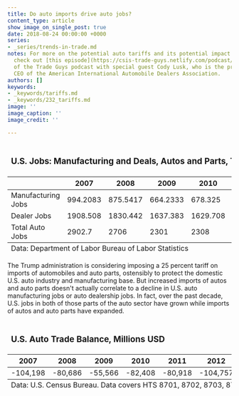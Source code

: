 ```yaml
---
title: Do auto imports drive auto jobs?
content_type: article
show_image_on_single_post: true
date: 2018-08-24 00:00:00 +0000
series:
- _series/trends-in-trade.md
notes: For more on the potential auto tariffs and its potential impact on the industry,
  check out [this episode](https://csis-trade-guys.netlify.com/podcast/only-as-good-as-the-next-tweet)
  of the Trade Guys podcast with special guest Cody Lusk, who is the president and
  CEO of the American International Automobile Dealers Association.
authors: []
keywords:
- _keywords/tariffs.md
- _keywords/232_tariffs.md
image: ''
image_caption: ''
image_credit: ''

---
```

<table>
<thead>
<tr>
<td colspan="12">
  <h3>U.S. Jobs: Manufacturing and Deals, Autos and Parts, Thousands, Seasonally Adjusted</h3>
</td>
</tr>
<tr>
<th>
&nbsp;
</th>
<th>
2007
</th>
<th>
2008
</th>
<th>
2009
</th>
<th>
2010
</th>
<th>
2011
</th>
<th>
2012
</th>
<th>
2013
</th>
<th>
2014
</th>
<th>
2015
</th>
<th>
2016
</th>
<th>
2017
</th>
</tr>
</thead>
  
  <tbody>

<tr>
<td>
Manufacturing Jobs
</td>
<td>
994.2083
</td>
<td>
875.5417
</td>
<td>
664.2333
</td>
<td>
678.325
</td>
<td>
717.8583
</td>
<td>
777.3333
</td>
<td>
824.9
</td>
<td>
871.9833
</td>
<td>
913.5333
</td>
<td>
944.1833
</td>
<td>
952.525
</td>
</tr>
<tr>
<td>
Dealer Jobs
</td>
<td>
1908.508
</td>
<td>
1830.442
</td>
<td>
1637.383
</td>
<td>
1629.708
</td>
<td>
1691.242
</td>
<td>
1737.333
</td>
<td>
1793.483
</td>
<td>
1862.075
</td>
<td>
1928.933
</td>
<td>
1979.633
</td>
<td>
2008.408
</td>
</tr>
<tr>
<td>
Total Auto Jobs
</td>
<td>
2902.7
</td>
<td>
2706
</td>
<td>
2301
</td>
<td>
2308
</td>
<td>
2409.1
</td>
<td>
2514.7
</td>
<td>
2618.4
</td>
<td>
2734.1
</td>
<td>
2842.5
</td>
<td>
2923.8
</td>
<td>
2960.9
</td>
</tr>
</tbody>
<tfoot>
<tr>
<td colspan="12">
  Data: Department of Labor Bureau of Labor Statistics
  </td>
</tr>
</tfoot> 
</table>


The Trump administration is considering imposing a 25 percent tariff on imports of automobiles and auto parts, ostensibly to protect the domestic U.S. auto industry and manufacturing base. But increased imports of autos and auto parts doesn't actually correlate to a decline in U.S. auto manufacturing jobs or auto dealership jobs. In fact, over the past decade, U.S. jobs in both of those parts of the auto sector have grown while imports of autos and auto parts have expanded.

<table>
<thead>
<tr>
<td colspan="11">
  <h3>U.S. Auto Trade Balance, Millions USD</h3>
</td>
</tr>
<tr>
<th>
2007
</th>
<th>
2008
</th>
<th>
2009
</th>
<th>
2010
</th>
<th>
2011
</th>
<th>
2012
</th>
<th>
2013
</th>
<th>
2014
</th>
<th>
2015
</th>
<th>
2016
</th>
<th>
2017
</th>
</tr>
  </thead>

  <tbody>

<tr>
<td>
-104,198
</td>
<td>
-80,686
</td>
<td>
-55,566
</td>
<td>
-82,408
</td>
<td>
-80,918
</td>
<td>
-104,757
</td>
<td>
-113,752
</td>
<td>
-124,532
</td>
<td>
-150,264
</td>
<td>
-154,763
</td>
<td>
-158,182
</td>
</tr>
</tbody>
<tfoot>
<tr>
<td colspan="11">
  Data: U.S. Census Bureau. Data covers HTS 8701, 8702, 8703, 8704, 8705, 8708. 
  </td>
</tr>
</tfoot> 
</table>